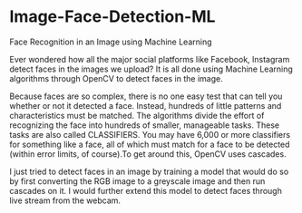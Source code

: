 # Image-Face-Detection-ML
Face Recognition in an Image using Machine Learning

Ever wondered how all the major social platforms like Facebook, Instagram detect faces in the images we upload? It is all done using Machine Learning algorithms through OpenCV to detect faces in the image.

Because faces are so complex, there is no one easy test that can tell you whether or not it detected a face. Instead, hundreds of little patterns and characteristics must be matched. The algorithms divide the effort of recognizing the face into hundreds of smaller, manageable tasks. These tasks are also called CLASSIFIERS. You may have 6,000 or more classifiers for something like a face, all of which must match for a face to be detected (within error limits, of course).To get around this, OpenCV uses cascades. 

I just tried to detect faces in an image by training a model that would do so by first converting the RGB image to a greyscale image and then run cascades on it. I would further extend this model to detect faces through live stream from the webcam.
